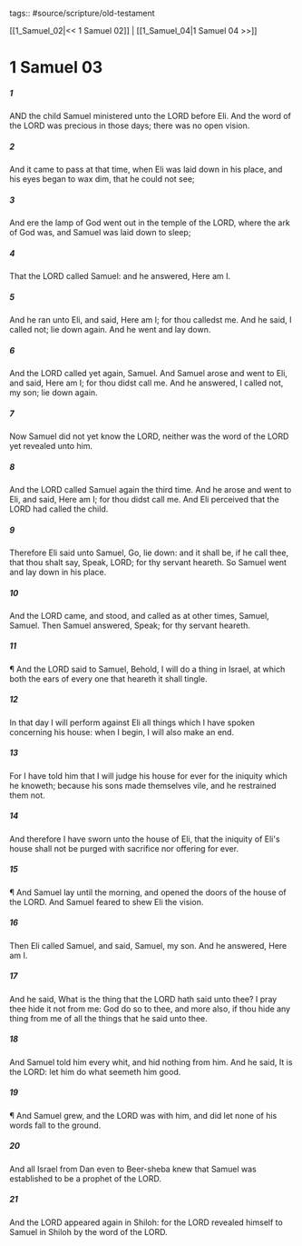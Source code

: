 tags:: #source/scripture/old-testament

[[1_Samuel_02|<< 1 Samuel 02]] | [[1_Samuel_04|1 Samuel 04 >>]]

# 1 Samuel 03

##### 1

AND the child Samuel ministered unto the LORD before Eli. And the word of the LORD was precious in those days; there was no open vision.

##### 2

And it came to pass at that time, when Eli was laid down in his place, and his eyes began to wax dim, that he could not see;

##### 3

And ere the lamp of God went out in the temple of the LORD, where the ark of God was, and Samuel was laid down to sleep;

##### 4

That the LORD called Samuel: and he answered, Here am I.

##### 5

And he ran unto Eli, and said, Here am I; for thou calledst me. And he said, I called not; lie down again. And he went and lay down.

##### 6

And the LORD called yet again, Samuel. And Samuel arose and went to Eli, and said, Here am I; for thou didst call me. And he answered, I called not, my son; lie down again.

##### 7

Now Samuel did not yet know the LORD, neither was the word of the LORD yet revealed unto him.

##### 8

And the LORD called Samuel again the third time. And he arose and went to Eli, and said, Here am I; for thou didst call me. And Eli perceived that the LORD had called the child.

##### 9

Therefore Eli said unto Samuel, Go, lie down: and it shall be, if he call thee, that thou shalt say, Speak, LORD; for thy servant heareth. So Samuel went and lay down in his place.

##### 10

And the LORD came, and stood, and called as at other times, Samuel, Samuel. Then Samuel answered, Speak; for thy servant heareth.

##### 11

¶ And the LORD said to Samuel, Behold, I will do a thing in Israel, at which both the ears of every one that heareth it shall tingle.

##### 12

In that day I will perform against Eli all things which I have spoken concerning his house: when I begin, I will also make an end.

##### 13

For I have told him that I will judge his house for ever for the iniquity which he knoweth; because his sons made themselves vile, and he restrained them not.

##### 14

And therefore I have sworn unto the house of Eli, that the iniquity of Eli's house shall not be purged with sacrifice nor offering for ever.

##### 15

¶ And Samuel lay until the morning, and opened the doors of the house of the LORD. And Samuel feared to shew Eli the vision.

##### 16

Then Eli called Samuel, and said, Samuel, my son. And he answered, Here am I.

##### 17

And he said, What is the thing that the LORD hath said unto thee? I pray thee hide it not from me: God do so to thee, and more also, if thou hide any thing from me of all the things that he said unto thee.

##### 18

And Samuel told him every whit, and hid nothing from him. And he said, It is the LORD: let him do what seemeth him good.

##### 19

¶ And Samuel grew, and the LORD was with him, and did let none of his words fall to the ground.

##### 20

And all Israel from Dan even to Beer-sheba knew that Samuel was established to be a prophet of the LORD.

##### 21

And the LORD appeared again in Shiloh: for the LORD revealed himself to Samuel in Shiloh by the word of the LORD.
